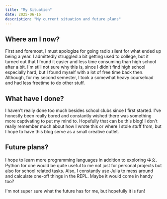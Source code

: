 ```yaml
---
title: "My Situation"
date: 2025-06-16
description: "My current situation and future plans"
---
```


## Where am I now?

First and foremost, I must apologize for going radio silent for what ended up being a year. I admittedly struggled a bit getting used to college, but it turned out that I found it easier and less time consuming than high school after a bit. I'm still not sure why this is, since I didn't find high school especially hard, but I found myself with a lot of free time back then. Although, for my second semester, I took a somewhat heavy courseload and had less freetime to do other stuff.

## What have I done?

I haven't really done too much besides school clubs since I first started. I've honestly been really bored and constantly wished there was something more captivating to put my mind to. Hopefully that can be this blog! I don't really remember much about how I wrote this or where I stole stuff from, but I hope to have this blog serve as a small creative outlet.

## Future plans?

I hope to learn more programming languages in addition to exploring 中文. Python for one would be quite useful to me not just for personal projects but also for school related tasks. Also, I constantly use Julia to mess around and calculate one-off things in the REPL. Maybe it would come in handy too?

I'm not super sure what the future has for me, but hopefully it is fun!
